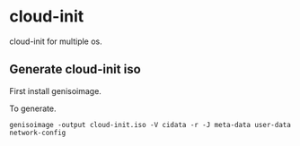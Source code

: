 # cloud-init
cloud-init for multiple os.


## Generate cloud-init iso

First install  genisoimage.

To generate.

```
genisoimage -output cloud-init.iso -V cidata -r -J meta-data user-data network-config
```


